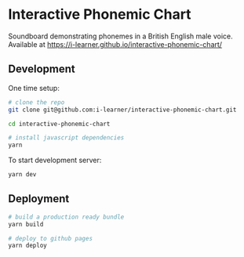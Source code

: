 # Interactive Phonemic Chart

Soundboard demonstrating phonemes in a British English male voice. Available at https://i-learner.github.io/interactive-phonemic-chart/

## Development

One time setup:
```bash
# clone the repo
git clone git@github.com:i-learner/interactive-phonemic-chart.git

cd interactive-phonemic-chart

# install javascript dependencies
yarn
```

To start development server:
```bash
yarn dev
```

## Deployment

```bash
# build a production ready bundle
yarn build

# deploy to github pages
yarn deploy
```
